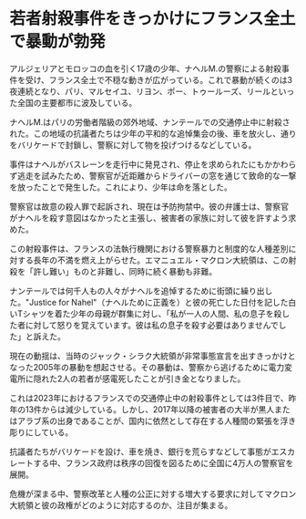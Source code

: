 # 若者射殺事件をきっかけにフランス全土で暴動が勃発

アルジェリアとモロッコの血を引く17歳の少年、ナヘルM.の警察による射殺事件を受け、フランス全土で不穏な動きが広がっている。これで暴動が続くのは3夜連続となり、パリ、マルセイユ、リヨン、ポー、トゥールーズ、リールといった全国の主要都市に波及している。

ナヘルM.はパリの労働者階級の郊外地域、ナンテールでの交通停止中に射殺された。この地域の抗議者たちは少年の平和的な追悼集会の後、車を放火し、通りをバリケードで封鎖し、警察に対して物を投げつけるなどしている。

事件はナヘルがバスレーンを走行中に発見され、停止を求められたにもかかわらず逃走を試みたため、警察官が近距離からドライバーの窓を通じて致命的な一撃を放ったことで発生した。これにより、少年は命を落とした。

警察官は故意の殺人罪で起訴され、現在は予防拘禁中。彼の弁護士は、警察官がナヘルを殺す意図はなかったと主張し、被害者の家族に対して彼を許すよう求めた。

この射殺事件は、フランスの法執行機関における警察暴力と制度的な人種差別に対する長年の不満を燃え上がらせた。エマニュエル・マクロン大統領は、この射殺を「許し難い」ものと非難し、同時に続く暴動も非難。

ナンテールでは何千人もの人々がナヘルを追悼するために街頭に繰り出した。"Justice for Nahel"（ナヘルために正義を）と彼の死亡した日付を記した白いTシャツを着た少年の母親が群集に対し、「私が一人の人間、私の息子を殺した者に対して怒りを覚えています。彼は私の息子を殺す必要はありませんでした」と訴えた。

現在の動揺は、当時のジャック・シラク大統領が非常事態宣言を出すきっかけとなった2005年の暴動を想起させる。その暴動は、警察から逃げるために電力変電所に隠れた2人の若者が感電死したことが引き金となりました。

これは2023年におけるフランスでの交通停止中の射殺事件としては3件目で、昨年の13件からは減少している。しかし、2017年以降の被害者の大半が黒人またはアラブ系の出身であることが、国内に依然として存在する人種間の緊張を浮き彫りにしている。

抗議者たちがバリケードを設け、車を焼き、銀行を荒らすなどして事態がエスカレートする中、フランス政府は秩序の回復を図るために全国に4万人の警察官を展開。

危機が深まる中、警察改革と人種の公正に対する増大する要求に対してマクロン大統領と彼の政権がどのように対応するのか、注目が集まる。
